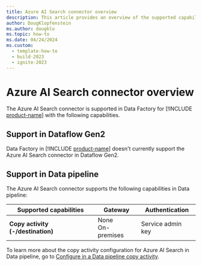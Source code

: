 ```yaml
---
title: Azure AI Search connector overview
description: This article provides an overview of the supported capabilities of the Azure AI Search connector.
author: DougKlopfenstein
ms.author: dougklo
ms.topic: how-to
ms.date: 04/24/2024
ms.custom:
  - template-how-to
  - build-2023
  - ignite-2023
---
```


# Azure AI Search connector overview

The Azure AI Search connector is supported in Data Factory for [!INCLUDE [product-name](../includes/product-name.md)] with the following capabilities.

## Support in Dataflow Gen2

Data Factory in [!INCLUDE [product-name](../includes/product-name.md)] doesn't currently support the Azure AI Search connector in Dataflow Gen2.

## Support in Data pipeline

The Azure AI Search connector supports the following capabilities in Data pipeline:

| Supported capabilities | Gateway | Authentication |
| --- | --- | ---|
| **Copy activity (-/destination)** | None <br>On-premises| Service admin key |

To learn more about the copy activity configuration for Azure AI Search in Data pipeline, go to [Configure in a Data pipeline copy activity](connector-azure-search-copy-activity.md).
